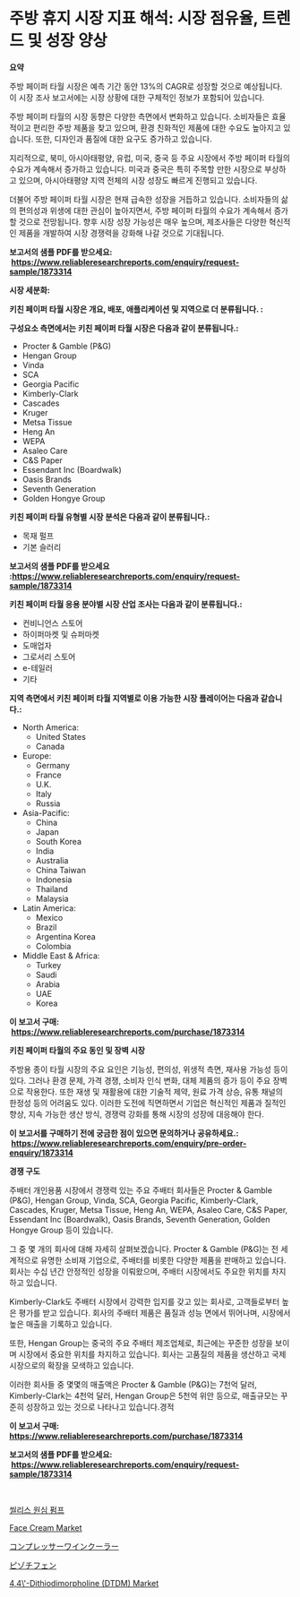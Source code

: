 <p><h1>주방 휴지 시장 지표 해석: 시장 점유율, 트렌드 및 성장 양상</h1></p><p><strong>요약</strong></p>
<p><p>주방 페이퍼 타월 시장은 예측 기간 동안 13%의 CAGR로 성장할 것으로 예상됩니다. 이 시장 조사 보고서에는 시장 상황에 대한 구체적인 정보가 포함되어 있습니다.</p><p>주방 페이퍼 타월의 시장 동향은 다양한 측면에서 변화하고 있습니다. 소비자들은 효율적이고 편리한 주방 제품을 찾고 있으며, 환경 친화적인 제품에 대한 수요도 높아지고 있습니다. 또한, 디자인과 품질에 대한 요구도 증가하고 있습니다.</p><p>지리적으로, 북미, 아시아태평양, 유럽, 미국, 중국 등 주요 시장에서 주방 페이퍼 타월의 수요가 계속해서 증가하고 있습니다. 미국과 중국은 특히 주목할 만한 시장으로 부상하고 있으며, 아시아태평양 지역 전체의 시장 성장도 빠르게 진행되고 있습니다.</p><p>더불어 주방 페이퍼 타월 시장은 현재 급속한 성장을 거듭하고 있습니다. 소비자들의 삶의 편의성과 위생에 대한 관심이 높아지면서, 주방 페이퍼 타월의 수요가 계속해서 증가할 것으로 전망됩니다. 향후 시장 성장 가능성은 매우 높으며, 제조사들은 다양한 혁신적인 제품을 개발하여 시장 경쟁력을 강화해 나갈 것으로 기대됩니다.</p></p>
<p><strong>보고서의 샘플 PDF를 받으세요: &nbsp;<a href="https://www.reliableresearchreports.com/enquiry/request-sample/1873314">https://www.reliableresearchreports.com/enquiry/request-sample/1873314</a></strong></p>
<p><strong>시장 세분화:</strong></p>
<p><strong> 키친 페이퍼 타월 시장은 개요, 배포, 애플리케이션 및 지역으로 더 분류됩니다. :</strong></p>
<p><strong>구성요소 측면에서는 키친 페이퍼 타월 시장은 다음과 같이 분류됩니다.:</strong></p>
<p><ul><li>Procter & Gamble (P&G)</li><li>Hengan Group</li><li>Vinda</li><li>SCA</li><li>Georgia Pacific</li><li>Kimberly-Clark</li><li>Cascades</li><li>Kruger</li><li>Metsa Tissue</li><li>Heng An</li><li>WEPA</li><li>Asaleo Care</li><li>C&S Paper</li><li>Essendant Inc (Boardwalk)</li><li>Oasis Brands</li><li>Seventh Generation</li><li>Golden Hongye Group</li></ul></p>
<p><strong> 키친 페이퍼 타월 유형별 시장 분석은 다음과 같이 분류됩니다.:</strong></p>
<p><ul><li>목재 펄프</li><li>기본 슬러리</li></ul></p>
<p><strong>보고서의 샘플 PDF를 받으세요 :<a href="https://www.reliableresearchreports.com/enquiry/request-sample/1873314">https://www.reliableresearchreports.com/enquiry/request-sample/1873314</a></strong></p>
<p><strong> 키친 페이퍼 타월 응용 분야별 시장 산업 조사는 다음과 같이 분류됩니다.:</strong></p>
<p><ul><li>컨비니언스 스토어</li><li>하이퍼마켓 및 슈퍼마켓</li><li>도매업자</li><li>그로서리 스토어</li><li>e-테일러</li><li>기타</li></ul></p>
<p><strong>지역 측면에서 키친 페이퍼 타월 지역별로 이용 가능한 시장 플레이어는 다음과 같습니다.:</strong></p>
<p><ul>
    <li>
        North America:
        <ul>
            <li>United States</li>
            <li>Canada</li>
        </ul>
    </li>
    <li>
        Europe:
        <ul>
            <li>Germany</li>
            <li>France</li>
            <li>U.K.</li>
            <li>Italy</li>
            <li>Russia</li>
        </ul>
    </li>
    <li>
        Asia-Pacific:
        <ul>
            <li>China</li>
            <li>Japan</li>
            <li>South Korea</li>
            <li>India</li>
            <li>Australia</li>
            <li>China Taiwan</li>
            <li>Indonesia</li>
            <li>Thailand</li>
            <li>Malaysia</li>
        </ul>
    </li>
    <li>
        Latin America:
        <ul>
            <li>Mexico</li>
            <li>Brazil</li>
            <li>Argentina Korea</li>
            <li>Colombia</li>
        </ul>
    </li>
    <li>
        Middle East & Africa:
        <ul>
            <li>Turkey</li>
            <li>Saudi</li>
            <li>Arabia</li>
            <li>UAE</li>
            <li>Korea</li>
        </ul>
    </li>
    </ul></p>
<p><strong>이 보고서 구매: &nbsp;<a href="https://www.reliableresearchreports.com/purchase/1873314">https://www.reliableresearchreports.com/purchase/1873314</a></strong></p>
<p><strong>키친 페이퍼 타월의 주요 동인 및 장벽 시장</strong></p>
<p><p>주방용 종이 타월 시장의 주요 요인은 기능성, 편의성, 위생적 측면, 재사용 가능성 등이 있다. 그러나 환경 문제, 가격 경쟁, 소비자 인식 변화, 대체 제품의 증가 등이 주요 장벽으로 작용한다. 또한 재생 및 재활용에 대한 기술적 제약, 원료 가격 상승, 유통 채널의 한정성 등의 어려움도 있다. 이러한 도전에 직면하면서 기업은 혁신적인 제품과 질적인 향상, 지속 가능한 생산 방식, 경쟁력 강화를 통해 시장의 성장에 대응해야 한다.</p></p>
<p><strong>이 보고서를 구매하기 전에 궁금한 점이 있으면 문의하거나 공유하세요.: &nbsp;<a href="https://www.reliableresearchreports.com/enquiry/pre-order-enquiry/1873314">https://www.reliableresearchreports.com/enquiry/pre-order-enquiry/1873314</a></strong></p>
<p><strong>경쟁 구도</strong></p>
<p><p>주배터 개인용품 시장에서 경쟁력 있는 주요 주배터 회사들은 Procter & Gamble (P&G), Hengan Group, Vinda, SCA, Georgia Pacific, Kimberly-Clark, Cascades, Kruger, Metsa Tissue, Heng An, WEPA, Asaleo Care, C&S Paper, Essendant Inc (Boardwalk), Oasis Brands, Seventh Generation, Golden Hongye Group 등이 있습니다.</p><p>그 중 몇 개의 회사에 대해 자세히 살펴보겠습니다. Procter & Gamble (P&G)는 전 세계적으로 유명한 소비재 기업으로, 주배터를 비롯한 다양한 제품을 판매하고 있습니다. 회사는 수십 년간 안정적인 성장을 이뤄왔으며, 주배터 시장에서도 주요한 위치를 차지하고 있습니다.</p><p>Kimberly-Clark도 주배터 시장에서 강력한 입지를 갖고 있는 회사로, 고객들로부터 높은 평가를 받고 있습니다. 회사의 주배터 제품은 품질과 성능 면에서 뛰어나며, 시장에서 높은 매출을 기록하고 있습니다.</p><p>또한, Hengan Group는 중국의 주요 주배터 제조업체로, 최근에는 꾸준한 성장을 보이며 시장에서 중요한 위치를 차지하고 있습니다. 회사는 고품질의 제품을 생산하고 국제 시장으로의 확장을 모색하고 있습니다.</p><p>이러한 회사들 중 몇몇의 매출액은 Procter & Gamble (P&G)는 7천억 달러, Kimberly-Clark는 4천억 달러, Hengan Group은 5천억 위안 등으로, 매출규모는 꾸준히 성장하고 있는 것으로 나타나고 있습니다.경적						</p></p>
<p><strong>이 보고서 구매: &nbsp; <a href="https://www.reliableresearchreports.com/purchase/1873314">https://www.reliableresearchreports.com/purchase/1873314</a></strong></p>
<p><strong>보고서의 샘플 PDF를 받으세요: &nbsp;<a href="https://www.reliableresearchreports.com/enquiry/request-sample/1873314">https://www.reliableresearchreports.com/enquiry/request-sample/1873314</a></strong><strong></strong></p>
<p>&nbsp;</p>
<p><p><a href="https://github.com/vsn7qpua81q/Market-Research-Report-List-1/blob/main/40771762611.md">씰리스 원심 펌프</a></p><p><a href="https://github.com/jhcraigie/Market-Research-Report-List-2/blob/main/face-cream-market.md">Face Cream Market</a></p><p><a href="https://github.com/xnljig2898992/Market-Research-Report-List-1/blob/main/74107982978.md">コンプレッサーワインクーラー</a></p><p><a href="https://medium.com/@logaolloway76845/%E3%83%94%E3%82%BE%E3%83%81%E3%83%95%E3%82%A7%E3%83%B3%E5%B8%82%E5%A0%B4%E3%81%AE%E8%A6%8F%E6%A8%A1%E3%81%A8%E5%B8%82%E5%A0%B4%E5%8B%95%E5%90%91-%E5%AE%8C%E5%85%A8%E3%81%AA%E7%94%A3%E6%A5%AD%E6%A6%82%E8%A6%81-2024%E5%B9%B4%E3%81%8B%E3%82%892031%E5%B9%B4-dad22c1785b3">ピゾチフェン</a></p><p><a href="https://issuu.com/reportprime-2/docs/44-dithiodimorpholine-dtdm-market-size-2030.pptx">4,4\'-Dithiodimorpholine (DTDM) Market</a></p></p>